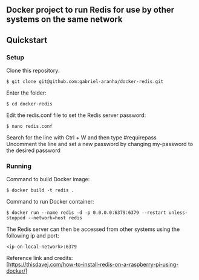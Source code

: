 ## Docker project to run Redis for use by other systems on the same network

## Quickstart

### Setup
Clone this repository:
```
$ git clone git@github.com:gabriel-aranha/docker-redis.git
```
Enter the folder:
```
$ cd docker-redis
```
Edit the redis.conf file to set the Redis server password:
```
$ nano redis.conf
```
Search for the line with Ctrl + W and then type #requirepass  
Uncomment the line and set a new password by changing my-password to the desired password

### Running
Command to build Docker image:
```
$ docker build -t redis .
```
Command to run Docker container:
```
$ docker run --name redis -d -p 0.0.0.0:6379:6379 --restart unless-stopped --network=host redis
```
The Redis server can then be accessed from other systems using the following ip and port:
```
<ip-on-local-network>:6379
```

Reference link and credits:  
[https://thisdavej.com/how-to-install-redis-on-a-raspberry-pi-using-docker/]
